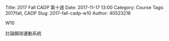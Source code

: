 Title: 2017 Fall CADP 第十週
Date: 2017-11-17 13:00
Category: Course
Tags: 2017fall, CADP
Slug: 2017-fall-cadp-w10
Author: 40523218




W10
<!-- PELICAN_END_SUMMARY -->

討論鋼球運動系統

